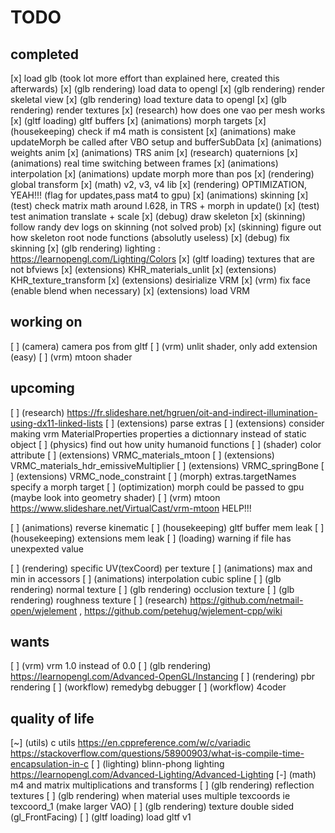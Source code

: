 # TODO



## completed
[x] load glb (took lot more effort than explained here, created this afterwards)
[x] (glb rendering) load data to opengl
[x] (glb rendering) render skeletal view
[x] (glb rendering) load texture data to opengl
[x] (glb rendering) render textures
[x] (research) how does one vao per mesh works
[x] (gltf loading) gltf buffers
[x] (animations) morph targets
[x] (housekeeping) check if m4 math is consistent
[x] (animations) make updateMorph be called after VBO setup and bufferSubData
[x] (animations) weights anim
[x] (animations) TRS anim
[x] (research) quaternions
[x] (animations) real time switching between frames
[x] (animations) interpolation 
[x] (animations) update morph more than pos
[x] (rendering) global transform
[x] (math) v2, v3, v4 lib
[x] (rendering) OPTIMIZATION, YEAH!!! (flag for updates,pass mat4 to gpu)
[x] (animations) skinning
[x] (test) check matrix math around l.628, in TRS + morph in update()
[x] (test) test animation translate + scale
[x] (debug) draw skeleton
[x] (skinning) follow randy dev logs on skinning (not solved prob)
[x] (skinning) figure out how skeleton root node functions (absolutly useless)
[x] (debug) fix skinning
[x] (glb rendering) lighting : https://learnopengl.com/Lighting/Colors
[x] (gltf loading) textures that are not bfviews
[x] (extensions) KHR_materials_unlit
[x] (extensions) KHR_texture_transform
[x] (extensions) desirialize VRM
[x] (vrm) fix face (enable blend when necessary)
[x] (extensions) load VRM

## working on
[ ] (camera) camera pos from gltf
[ ] (vrm) unlit shader, only add extension (easy)
[ ] (vrm) mtoon shader


## upcoming
[ ] (research) https://fr.slideshare.net/hgruen/oit-and-indirect-illumination-using-dx11-linked-lists
[ ] (extensions) parse extras
[ ] (extensions) consider making vrm MaterialProperties properties a dictionnary instead of static object
[ ] (physics) find out how unity humanoid functions
[ ] (shader) color attribute
[ ] (extensions) VRMC_materials_mtoon
[ ] (extensions) VRMC_materials_hdr_emissiveMultiplier
[ ] (extensions) VRMC_springBone
[ ] (extensions) VRMC_node_constraint
[ ] (morph) extras.targetNames specify a morph target
[ ] (optimization) morph could be passed to gpu (maybe look into geometry shader)
[ ] (vrm) mtoon https://www.slideshare.net/VirtualCast/vrm-mtoon HELP!!!

[ ] (animations) reverse kinematic
[ ] (housekeeping) gltf buffer mem leak
[ ] (housekeeping) extensions mem leak
[ ] (loading) warning if file has unexpexted value

[ ] (rendering) specific UV(texCoord) per texture
[ ] (animations) max and min in accessors
[ ] (animations) interpolation cubic spline
[ ] (glb rendering) normal texture
[ ] (glb rendering) occlusion texture
[ ] (glb rendering) roughness texture
[ ] (research) https://github.com/netmail-open/wjelement , https://github.com/petehug/wjelement-cpp/wiki

## wants
[ ] (vrm) vrm 1.0 instead of 0.0
[ ] (glb rendering) https://learnopengl.com/Advanced-OpenGL/Instancing
[ ] (rendering) pbr rendering
[ ] (workflow) remedybg debugger
[ ] (workflow) 4coder

## quality of life
[~] (utils) c utils https://en.cppreference.com/w/c/variadic https://stackoverflow.com/questions/58900903/what-is-compile-time-encapsulation-in-c
[ ] (lighting) blinn-phong lighting https://learnopengl.com/Advanced-Lighting/Advanced-Lighting 
[-] (math) m4 and matrix multiplications and transforms
[ ] (glb rendering) reflection textures
[ ] (glb rendering) when material uses multiple texcoords ie texcoord_1 (make larger VAO)
[ ] (glb rendering) texture double sided (gl_FrontFacing)
[ ] (gltf loading) load gltf v1

